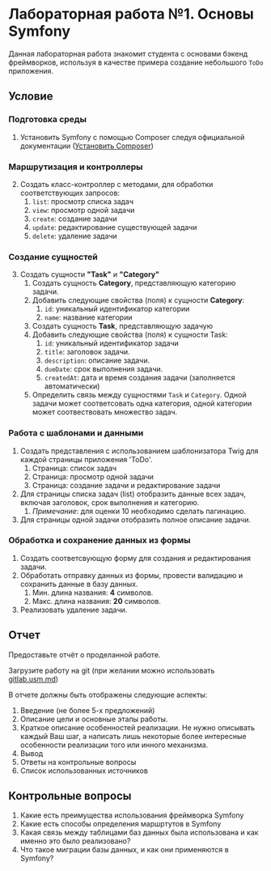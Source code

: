 # Лабораторная работа №1. Основы Symfony

Данная лабораторная работа знакомит студента с основами бэкенд фреймворков, используя в качестве примера создание небольшого `ToDo` приложения.

## Условие
### Подготовка среды
1. Установить Symfony с помощью Composer следуя официальной документации ([Установить Composer](https://getcomposer.org/))

### Маршрутизация и контроллеры
2. Создать класс-контроллер с методами, для обработки соответствующих запросов:
    1. `list`: просмотр списка задач
    2. `view`: просмотр одной задачи
    3. `create`: создание задачи
    4. `update`: редактирование существующей задачи
    5. `delete`: удаление задачи

### Создание сущностей
3. Создать сущности **"Task"** и **"Category"**
    1. Создать сущность **Category**, представляющую категорию задачи.
    2. Добавить следующие свойства (поля) к сущности **Category**:
        1. `id`: уникальный идентификатор категории
        2. `name`: название категории
    3. Создать сущность **Task**, представляющую задачую
    4. Добавить следующие свойства (поля) к сущности Task:
        1. `id`: уникальный идентификатор задачи 
        2. `title`: заголовок задачи.
        3. `description`: описание задачи.
        4. `dueDate`: срок выполнения задачи.
        5. `createdAt`: дата и время создания задачи (заполняется автоматически)
    5. Определить связь между сущностями `Task` и `Category`. Одной задачи может соответсовать одна категория, одной категории может соотвествовать множество задач.

### Работа с шаблонами и данными

1. Создать представления с использованием шаблонизатора Twig для каждой страницы приложения 'ToDo'.
    1. Страница: список задач
    2. Страница: просмотр одной задачи
    3. Страница: создание задачи и редактирование задачи
2. Для страницы списка задач (list) отобразить данные всех задач, включая заголовок, срок выполнения и категорию.
    1. _Примечание_: для оценки 10 необходимо сделать пагинацию.
3. Для страницы одной задачи отобразить полное описание задачи.

### Обработка и сохранение данных из формы
1. Создать соответсвующую форму для создания и редактирования задачи.
2. Обработать отправку данных из формы, провести валидацию и сохранить данные в базу данных.
    1. Мин. длина названия: **4** символов.
    2. Макс. длина названия: **20** символов.
3. Реализовать удаление задачи.

## Отчет

Предоставьте отчёт о проделанной работе.

Загрузите работу на git (при желании можно использовать [gitlab.usm.md](https://gitlab.usm.md))

В отчете должны быть отображены следующие аспекты:

1. Введение (не более 5-х предложений)
2. Описание цели и основные этапы работы.
3. Краткое описание особенностей реализации. Не нужно описывать каждый Ваш шаг, а написать лишь некоторые более интересные особенности реализации того или инного механизма.
4. Вывод
5. Ответы на контрольные вопросы
6. Список использованных источников

## Контрольные вопросы

1. Какие есть преимущества использования фреймворка Symfony
2. Какие есть способы определения маршртутов в Symfony
3. Какая связь между таблицами баз данных была использована и как именно это было реализовано?
4. Что такое миграции базы данных, и как они применяются в Symfony?
